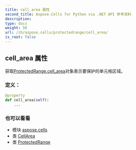 ```yaml
---
title: cell_area 属性
second_title: Aspose.Cells for Python via .NET API 参考资料
description:
type: docs
weight: 50
url: /zh/aspose.cells/protectedrange/cell_area/
is_root: false
---
```

## cell_area 属性

获取[ProtectedRange.cell_area](/cells/python-net/zh/aspose.cells/protectedrange#cell_area)对象表示要保护的单元格区域。
### 定义：
```python
@property
def cell_area(self):
    ...
```

### 也可以看看
* 模块 [aspose.cells](../../)
* 类 [CellArea](/cells/python-net/zh/aspose.cells/cellarea)
* 类 [ProtectedRange](/cells/python-net/zh/aspose.cells/protectedrange)
